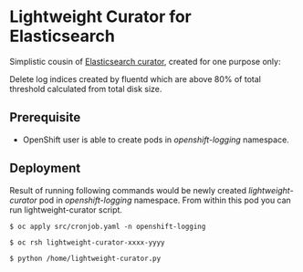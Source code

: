 # Lightweight Curator for Elasticsearch

Simplistic cousin of [Elasticsearch curator](https://github.com/elastic/curator), created for one purpose only:

Delete log indices created by fluentd which are above 80% of total threshold calculated from total disk size.

## Prerequisite

- OpenShift user is able to create pods in *openshift-logging* namespace.

## Deployment

Result of running following commands would be newly created *lightweight-curator* pod in *openshift-logging* namespace. From within this pod you can run lightweight-curator script.

    $ oc apply src/cronjob.yaml -n openshift-logging

    $ oc rsh lightweight-curator-xxxx-yyyy

    $ python /home/lightweight-curator.py
